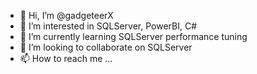 - 👋 Hi, I’m @gadgeteerX
- 👀 I’m interested in SQLServer, PowerBI, C#
- 🌱 I’m currently learning SQLServer performance tuning
- 💞️ I’m looking to collaborate on SQLServer
- 📫 How to reach me ...

<!---
gadgeteerX/gadgeteerX is a ✨ special ✨ repository because its `README.md` (this file) appears on your GitHub profile.
You can click the Preview link to take a look at your changes.
--->
